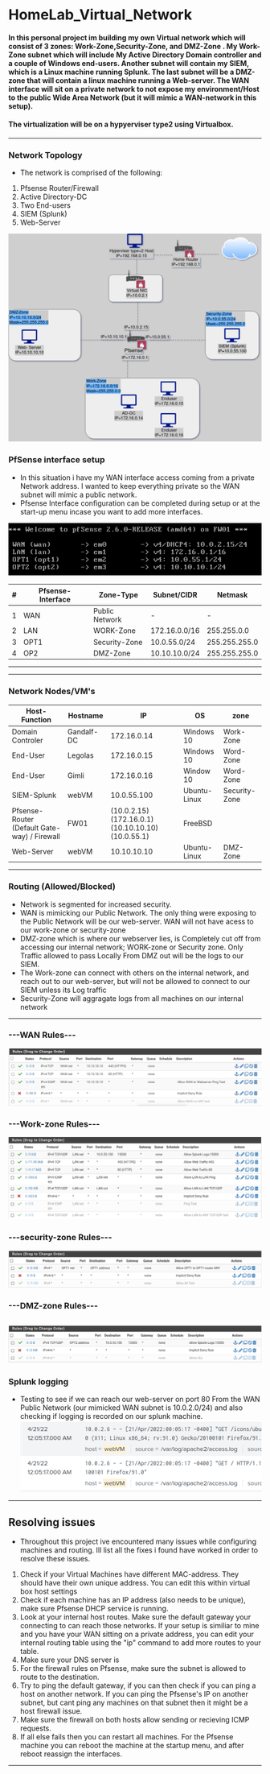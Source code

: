# HomeLab_Virtual_Network


#### In this personal project im building my own Virtual network which will consist of 3 zones: Work-Zone,Security-Zone, and DMZ-Zone . My Work-Zone subnet which will include My Active Directory Domain controller and a couple of Windows end-users. Another subnet will contain my SIEM, which is a Linux machine running Splunk. The last subnet will be a DMZ-zone that will contain a linux machine running a Web-server. The WAN interface will sit on a private network to not expose my environment/Host to the public Wide Area Network (but it will mimic a WAN-network in this setup). 

#### The virtualization will be on a hypyerviser type2 using Virtualbox.
-----------------


### Network Topology
- The network is comprised of the following:
1) Pfsense Router/Firewall
2) Active Directory-DC
3) Two End-users
4) SIEM (Splunk)
5) Web-Server 

![alt text](https://github.com/pg-cy/Virtual_Network_Configuration/blob/master/images/Network_Topology.drawio.png)


### PfSense interface setup
- In this situation i have my WAN interface access coming from a private Network address. I wanted to keep everything private so the WAN subnet will mimic a public network.
- Pfsense Interface configuration can be completed during setup or at the start-up menu incase you want to add more interfaces.

![alt text](https://github.com/pg-cy/Virtual_Network_Configuration/blob/master/images/FW_Interfaces.png)



|#|Pfsense-Interface|Zone-Type| Subnet/CIDR |Netmask|
|---|--------------|------|----|-----|
|1|WAN|Public Network |  -  |  - |   
|2|LAN|WORK-Zone|172.16.0.0/16|255.255.0.0|
|3|OPT1|Security-Zone|10.0.55.0/24|255.255.255.0|
|4|OP2|DMZ-Zone|10.10.10.0/24|255.255.255.0|
----------------
----------------

### Network Nodes/VM's

|Host-Function   |     Hostname  |     IP   	      | OS|	    zone|         
-----------------|------------|-------------|------|--------|
|Domain Controler|Gandalf-DC |172.16.0.14   | Windows 10   | Work-Zone|
|End-User        |Legolas    |172.16.0.15   | Windows 10	| Word-Zone|
|End-User        |Gimli	    |172.16.0.16   | Window 10    |	Word-Zone|
|SIEM-Splunk            |	webVM      |10.0.55.100    |Ubuntu-Linux|Security-Zone	|	  
|Pfsense-Router (Default Gate-way) / Firewall |FW01|(10.0.2.15) (172.16.0.1) (10.10.10.10) (10.0.55.1) | FreeBSD 	|
|Web-Server|        webVM|   10.10.10.10   |Ubuntu-Linux| DMZ-Zone|

--------------
### Routing (Allowed/Blocked)
- Network is segmented for increased security.
- WAN is mimicking our Public Network. The only thing were exposing to the Public Network will be our web-server. WAN will not have acess to our work-zone or security-zone 
- DMZ-zone which is where our webserver lies, is Completely cut off from accessing our internal network; WORK-zone or Security zone. Only Traffic allowed to pass Locally From DMZ out will be the logs to our SIEM.
- The Work-zone can connect with others on the internal network, and reach out to our web-server, but will not be allowed to connect to our SIEM unless its Log traffic
- Security-Zone will aggragate logs from all machines on our internal network
------------------
### ---WAN Rules---
![alt text](https://github.com/pg-cy/Virtual_Network_Configuration/blob/master/images/WAN_rule.png)
### ---Work-zone Rules---
![alt text](https://github.com/pg-cy/Virtual_Network_Configuration/blob/master/images/LAN_rules.png)
### ---security-zone Rules---
![alt text](https://github.com/pg-cy/Virtual_Network_Configuration/blob/master/images/OPT1_rules.png)
### ---DMZ-zone Rules---
![alt text](https://github.com/pg-cy/Virtual_Network_Configuration/blob/master/images/OPT2_rules.png)
-------------------
### Splunk logging
- Testing to see if we can reach our web-server on port 80 From the WAN Public Network (our mimicked WAN subnet is 10.0.2.0/24) and also checking if logging is recorded on our splunk machine.
![alt text](https://github.com/pg-cy/Virtual_Network_Configuration/blob/master/images/Splunk_logs.png)

-----------------
## Resolving issues
- Throughout this project ive encountered many issues while configuring machines and routing. Ill list all the fixes i found have worked in order to resolve these issues.

1) Check if your Virtual Machines have different MAC-address. They should have their own unique address. You can edit this within virtual box host settings
2) Check if each machine has an IP address (also needs to be unique), make sure Pfsense DHCP service is running.
3) Look at your internal host routes. Make sure the default gateway your connecting to can reach those networks. If your setup is similiar to mine and you have your WAN sitting on a private address, you can edit your internal routing table using the "ip" command to add more routes to your table.
3) Make sure your DNS server is
4) For the firewall rules on Pfsense, make sure the subnet is allowed to route to the destination.
5) Try to ping the default gateway, if you can then check if you can ping a host on another network. If you can ping the Pfsense's IP on another subnet, but cant ping any machines on that subnet then it might be a host firewall issue.
6) Make sure the firewall on both hosts allow sending or recieving ICMP requests.
7) If all else fails then you can restart all machines. For the Pfsense machine you can reboot the machine at the startup menu, and after reboot reassign the interfaces.




-----





